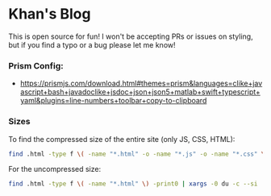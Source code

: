 # Khan's Blog

This is open source for fun! I won't be accepting PRs or issues on styling, but if you find a typo or a bug please let me know!


### Prism Config:

- https://prismjs.com/download.html#themes=prism&languages=clike+javascript+bash+javadoclike+jsdoc+json+json5+matlab+swift+typescript+yaml&plugins=line-numbers+toolbar+copy-to-clipboard


### Sizes

To find the compressed size of the entire site (only JS, CSS, HTML):
```bash
find .html -type f \( -name "*.html" -o -name "*.js" -o -name "*.css" \) -print0 | xargs -0 -I{} sh -c 'zstd --stdout "{}" | wc -c' | awk '{total+=$1} END {print "Total compressed size:", total, "bytes"}'
```


For the uncompressed size:
```bash
find .html -type f \( -name "*.html" \) -print0 | xargs -0 du -c --si | grep total
```
